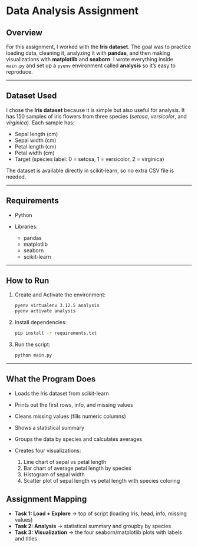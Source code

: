 # Data Analysis Assignment

## Overview

For this assignment, I worked with the **Iris dataset**. The goal was to practice loading data, cleaning it, analyzing it with **pandas**, and then making visualizations with **matplotlib** and **seaborn**. I wrote everything inside `main.py` and set up a `pyenv` environment called **analysis** so it’s easy to reproduce.

---

## Dataset Used

I chose the **Iris dataset** because it is simple but also useful for analysis. It has 150 samples of iris flowers from three species (*setosa*, *versicolor*, and *virginica*). Each sample has:

* Sepal length (cm)
* Sepal width (cm)
* Petal length (cm)
* Petal width (cm)
* Target (species label: 0 = setosa, 1 = versicolor, 2 = virginica)

The dataset is available directly in scikit-learn, so no extra CSV file is needed.

---

## Requirements

* Python 
* Libraries:

  * pandas
  * matplotlib
  * seaborn
  * scikit-learn

---

## How to Run

1. Create and Activate the environment:

   ```bash
   pyenv virtualenv 3.12.5 analysis
   pyenv activate analysis
   ```

2. Install dependencies:

   ```bash
   pip install -r requirements.txt
   ```

3. Run the script:

   ```bash
   python main.py
   ```

---

## What the Program Does

* Loads the Iris dataset from scikit-learn
* Prints out the first rows, info, and missing values
* Cleans missing values (fills numeric columns)
* Shows a statistical summary
* Groups the data by species and calculates averages
* Creates four visualizations:

  1. Line chart of sepal vs petal length
  2. Bar chart of average petal length by species
  3. Histogram of sepal width
  4. Scatter plot of sepal length vs petal length with species coloring

## Assignment Mapping

* **Task 1: Load + Explore** → top of script (loading Iris, head, info, missing values)
* **Task 2: Analysis** → statistical summary and groupby by species
* **Task 3: Visualization** → the four seaborn/matplotlib plots with labels and titles
